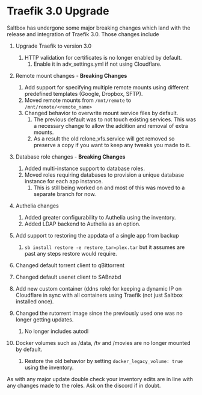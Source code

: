 # Traefik 3.0 Upgrade

Saltbox has undergone some major breaking changes which land with the release and integration of Traefik 3.0. Those changes include

1. Upgrade Traefik to version 3.0
    1. HTTP validation for certificates is no longer enabled by default.
        1. Enable it in adv_settings.yml if not using Cloudflare.
2. Remote mount changes - **Breaking Changes**
    1. Add support for specifying multiple remote mounts using different predefined templates (Google, Dropbox, SFTP).
    2. Moved remote mounts from `/mnt/remote` to `/mnt/remote/<remote_name>`
    3. Changed behavior to overwrite mount service files by default.
        1. The previous default was to not touch existing services. This was a necessary change to allow the addition and removal of extra mounts.
        2. As a result the old rclone_vfs.service will get removed so preserve a copy if you want to keep any tweaks you made to it.

3. Database role changes - **Breaking Changes**
    1. Added multi-instance support to database roles.
    2. Moved roles requiring databases to provision a unique database instance for each app instance.
        1. This is still being worked on and most of this was moved to a separate branch for now.
4. Authelia changes
    1. Added greater configurability to Authelia using the inventory.
    2. Added LDAP backend to Authelia as an option.

5. Add support to restoring the appdata of a single app from backup
    1. `sb install restore -e restore_tar=plex.tar` but it assumes are past any steps restore would require.
6. Changed default torrent client to qBittorrent
7. Changed default usenet client to SABnzbd
8. Add new custom container (ddns role) for keeping a dynamic IP on Cloudflare in sync with all containers using Traefik (not just Saltbox installed once).
9. Changed the rutorrent image since the previously used one was no longer getting updates.
    1. No longer includes autodl
10. Docker volumes such as /data, /tv and /movies are no longer mounted by default.
    1. Restore the old behavior by setting `docker_legacy_volume: true` using the inventory.

As with any major update double check your inventory edits are in line with any changes made to the roles. Ask on the discord if in doubt.
